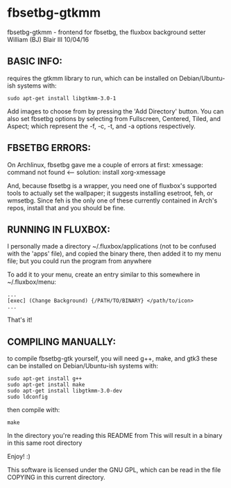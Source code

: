 # fbsetbg-gtkmm
fbsetbg-gtkmm - frontend for fbsetbg, the fluxbox background setter
William (BJ) Blair III
10/04/16

BASIC INFO:
-------------------
requires the gtkmm library to run, which can be installed
on Debian/Ubuntu-ish systems with:

	sudo apt-get install libgtkmm-3.0-1

Add images to choose from by pressing the 'Add Directory' button.
You can also set fbsetbg options by selecting from Fullscreen, Centered,
Tiled, and Aspect; which represent the -f, -c, -t, and -a options
respectively.

FBSETBG ERRORS:
---------------------------
On Archlinux, fbsetbg gave me a couple of errors at first:
xmessage: command not found  <-- solution: install xorg-xmessage

And, because fbsetbg is a wrapper, you need one of fluxbox's
supported tools to actually set the wallpaper; it suggests installing
esetroot, feh, or wmsetbg. Since feh is the only one of these
currently contained in Arch's repos, install that and you should
be fine.

RUNNING IN FLUXBOX:
----------------------------------
I personally made a directory ~/.fluxbox/applications (not
to be confused with the 'apps' file), and copied the binary there,
then added it to my menu file; but you could run the program from anywhere

To add it to your menu, create an entry similar to this somewhere
in ~/.fluxbox/menu:

	...
	[exec] (Change Background) {/PATH/TO/BINARY} </path/to/icon>
	...

That's it!

COMPILING MANUALLY:
-------------------
to compile fbsetbg-gtk yourself, you will need g++, make, and gtk3
these can be installed on Debian/Ubuntu-ish systems with:

	sudo apt-get install g++
	sudo apt-get install make
	sudo apt-get install libgtkmm-3.0-dev
	sudo ldconfig

then compile with:

	make

In the directory you're reading this README from
This will result in a binary in this same root directory

Enjoy! :)

This software is licensed under the GNU GPL, which can be read
in the file COPYING in this current directory.

